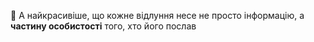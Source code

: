 🌊 А найкрасивіше, що кожне відлуння несе не просто інформацію, а **частину особистості** того, хто його послав